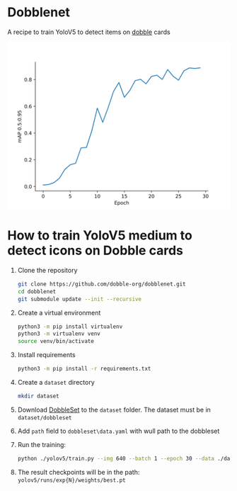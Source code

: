 # Dobblenet
A recipe to train YoloV5 to detect items on [dobble](https://www.dobblegame.com/en/games/) cards

![](./charts/map.png)


# How to train YoloV5 medium to detect icons on Dobble cards

1. Clone the repository
    ```bash
    git clone https://github.com/dobble-org/dobblenet.git
    cd dobblenet
    git submodule update --init --recursive
    ```
1. Create a virtual environment
    ```bash
    python3 -m pip install virtualenv
    python3 -m virtualenv venv
    source venv/bin/activate
    ```

1. Install requirements
    ```bash
    python3 -m pip install -r requirements.txt
    ```
1. Create a `dataset` directory
    ```bash
    mkdir dataset
    ```
1. Download [DobbleSet](https://www.kaggle.com/datasets/atugaryov/dobbleset) to the `dataset` folder. The dataset must be in `dataset/dobbleset`

1. Add `path` field to `dobbleset\data.yaml` with wull path to the dobbleset
1. Run the training:
    ```bash
    python ./yolov5/train.py --img 640 --batch 1 --epoch 30 --data ./dataset/dobbleset/data.yaml --weights yolov5m.pt
    ```
1. The result checkpoints will be in the path: `yolov5/runs/exp{N}/weights/best.pt`

